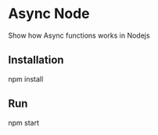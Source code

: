 # Async Node
Show how Async functions works in Nodejs

## Installation
npm install

## Run
npm start

